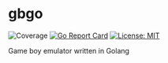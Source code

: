 # gbgo 
![Coverage](https://img.shields.io/badge/Coverage-77.4%25-brightgreen)
[![Go Report Card](https://goreportcard.com/badge/github.com/elmarsan/gbgo)](https://goreportcard.com/report/github.com/elmarsan/gbgo) 
[![License: MIT](https://img.shields.io/badge/License-MIT-yellow.svg)](https://opensource.org/licenses/MIT)

Game boy emulator written in Golang
